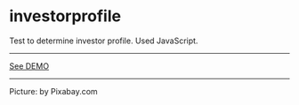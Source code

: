 # investorprofile
Test to determine investor profile. Used JavaScript. 
<br/>
<hr/>
<a href="https://afercastro.github.io/investorprofile/">See DEMO</a><br/>
<hr/>
Picture: by Pixabay.com
